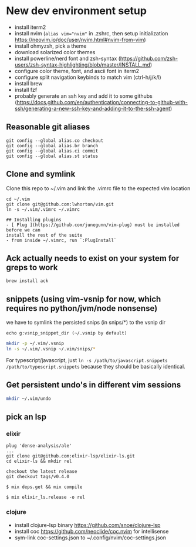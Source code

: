 # New dev environment setup

- install iterm2
- install nvim (`alias vim="nvim"` in .zshrc, then setup initialization https://neovim.io/doc/user/nvim.html#nvim-from-vim)
- install ohmyzsh, pick a theme
- download solarized color themes
- install powerline/nerd font and zsh-syntax (https://github.com/zsh-users/zsh-syntax-highlighting/blob/master/INSTALL.md)
- configure color theme, font, and ascii font in iterm2
- configure split navigation keybinds to match vim (ctrl-h/j/k/l)
- install brew
- install fzf
- probably generate an ssh key and add it to some githubs (https://docs.github.com/en/authentication/connecting-to-github-with-ssh/generating-a-new-ssh-key-and-adding-it-to-the-ssh-agent)

## Reasonable git aliases

```
git config --global alias.co checkout
git config --global alias.br branch
git config --global alias.ci commit
git config --global alias.st status
```

## Clone and symlink

Clone this repo to ~/.vim and link the .vimrc file to the expected vim location

```
cd ~/.vim
git clone git@github.com:lwhorton/vim.git
ln -s ~/.vim/.vimrc ~/.vimrc

## Installing plugins
- [ Plug ](https://github.com/junegunn/vim-plug) must be installed before we can
install the rest of the suite
- from inside ~/.vimrc, run `:PlugInstall`
```

## Ack actually needs to exist on your system for greps to work

```
brew install ack
```

## snippets (using vim-vsnip for now, which requires no python/jvm/node nonsense)

we have to symlink the persisted snips (in snips/*) to the vsnip dir

`echo g:vsnip_snippet_dir (~/.vsnip by default)`

```bash
mkdir -p ~/.vim/.vsnip
ln -s ~/.vim/.vsnip ~/.vim/snips/*
```

For typescript/javascript, just `ln -s /path/to/javascript.snippets
/path/to/typescript.snippets` because they should be basically identical.

## Get persistent undo's in different vim sessions
```bash
mkdir ~/.vim/undo
```

## pick an lsp

### elixir

```
plug 'dense-analysis/ale'
...
git clone git@github.com:elixir-lsp/elixir-ls.git
cd elixir-ls && mkdir rel

checkout the latest release
git checkout tags/v0.4.0

$ mix deps.get && mix compile

$ mix elixir_ls.release -o rel
```

### clojure

- install clojure-lsp binary https://github.com/snoe/clojure-lsp
- install coc https://github.com/neoclide/coc.nvim for intellisense
- sym-link coc-settings.json to ~/.config/nvim/coc-settings.json
